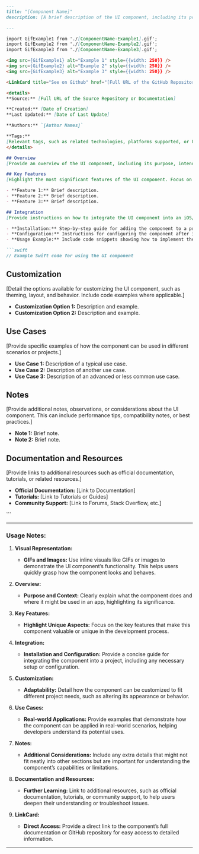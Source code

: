 ```markdown
---
title: "[Component Name]"
description: [A brief description of the UI component, including its primary functionality and why it is useful.]

---

import GifExample1 from './[ComponentName-Example1].gif';
import GifExample2 from './[ComponentName-Example2].gif';
import GifExample3 from './[ComponentName-Example3].gif';

<img src={GifExample1} alt="Example 1" style={{width: 250}} />
<img src={GifExample2} alt="Example 2" style={{width: 250}} />
<img src={GifExample3} alt="Example 3" style={{width: 250}} />

<LinkCard title="See on Github" href="[Full URL of the GitHub Repository or Documentation]" />

<details>
**Source:** [Full URL of the Source Repository or Documentation]

**Created:** [Date of Creation]  
**Last Updated:** [Date of Last Update]

**Authors:** `[Author Names]`

**Tags:**  
[Relevant tags, such as related technologies, platforms supported, or UI patterns.]
</details>

## Overview
[Provide an overview of the UI component, including its purpose, intended use cases, and any notable features. Describe where it might be used in an app and its significance.]

## Key Features
[Highlight the most significant features of the UI component. Focus on what makes this component valuable or unique.]

- **Feature 1:** Brief description.
- **Feature 2:** Brief description.
- **Feature 3:** Brief description.

## Integration
[Provide instructions on how to integrate the UI component into an iOS/Swift project. Include installation steps, configuration options, and example usage.]

- **Installation:** Step-by-step guide for adding the component to a project (e.g., via CocoaPods, Swift Package Manager).
- **Configuration:** Instructions for configuring the component after installation.
- **Usage Example:** Include code snippets showing how to implement the component in a project.

```swift
// Example Swift code for using the UI component
```

## Customization
[Detail the options available for customizing the UI component, such as theming, layout, and behavior. Include code examples where applicable.]

- **Customization Option 1:** Description and example.
- **Customization Option 2:** Description and example.

## Use Cases
[Provide specific examples of how the component can be used in different scenarios or projects.]

- **Use Case 1:** Description of a typical use case.
- **Use Case 2:** Description of another use case.
- **Use Case 3:** Description of an advanced or less common use case.

## Notes
[Provide additional notes, observations, or considerations about the UI component. This can include performance tips, compatibility notes, or best practices.]

- **Note 1:** Brief note.
- **Note 2:** Brief note.

## Documentation and Resources
[Provide links to additional resources such as official documentation, tutorials, or related resources.]

- **Official Documentation:** [Link to Documentation]
- **Tutorials:** [Link to Tutorials or Guides]
- **Community Support:** [Link to Forums, Stack Overflow, etc.]

<LinkCard title="Visit [UI Component Name]" href="[Full URL of the GitHub Repository or Documentation]" />
```

---

### **Usage Notes:**

1. **Visual Representation:**
   - **GIFs and Images:** Use inline visuals like GIFs or images to demonstrate the UI component’s functionality. This helps users quickly grasp how the component looks and behaves.

2. **Overview:**
   - **Purpose and Context:** Clearly explain what the component does and where it might be used in an app, highlighting its significance.

3. **Key Features:**
   - **Highlight Unique Aspects:** Focus on the key features that make this component valuable or unique in the development process.

4. **Integration:**
   - **Installation and Configuration:** Provide a concise guide for integrating the component into a project, including any necessary setup or configuration.

5. **Customization:**
   - **Adaptability:** Detail how the component can be customized to fit different project needs, such as altering its appearance or behavior.

6. **Use Cases:**
   - **Real-world Applications:** Provide examples that demonstrate how the component can be applied in real-world scenarios, helping developers understand its potential uses.

7. **Notes:**
   - **Additional Considerations:** Include any extra details that might not fit neatly into other sections but are important for understanding the component’s capabilities or limitations.

8. **Documentation and Resources:**
   - **Further Learning:** Link to additional resources, such as official documentation, tutorials, or community support, to help users deepen their understanding or troubleshoot issues.

9. **LinkCard:**
   - **Direct Access:** Provide a direct link to the component’s full documentation or GitHub repository for easy access to detailed information.

---
